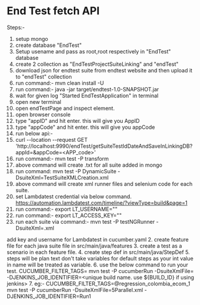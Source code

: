 # End Test fetch API

Steps:-
1. setup mongo
2. create database "EndTest"
3. Setup usename and pass as root,root respectively in "EndTest" database 
4. create 2 collection as "EndTestProjectSuiteLinking" and "endTest"
5. download json for endtest suite from endtest website and then upload it to "endTest" collection
6. run command:- mvn clean install -U 
7. run command:-  java -jar target/endtest-1.0-SNAPSHOT.jar
8. wait for given log "Started EndTestApplication" in terminal
9. open new terminal
10. open endTestPage and inspect element.
11. open browser console
12. type "appID" and hit enter. this will give you AppID
13. type "appCode" and hit enter. this will give you appCode
14. run below api:- 
15. curl --location --request GET 'http://localhost:9990/endTest/getSuiteTestIdDateAndSaveInLinkingDB?appId=<appID>&appCode=<APP_code>'
16. run command:- mvn test -P transform
17. above command will create .txt for all suite added in mongo
18. run command: mvn test -P DynamicSuite -DsuiteXml=TestSuiteXMLCreation.xml
19. above command will create xml runner files and selenium code for each suite.
20. set Lambdatest credential via below command. https://automation.lambdatest.com/timeline/?viewType=build&page=1
21. run command:- export LT_USERNAME="<lambdatest Automation username>"
22. run command:- export LT_ACCESS_KEY="<lambdatest Automation key>"
23. run each suite via command:-  mvn test -P testNGRunner -DsuiteXml=<suitename>.xml



add key and username for Lambdatest in cucumber.yaml
2. create feature file for each java suite file in src/main/java/features
3. create a test as a scenario in each feature file.
4. create step def in src/main/java/StepDef
5. steps will be plan text don't take variables for default steps as your int value in name will be treated as variable.
6. use the below command to run your test. CUCUMBER_FILTER_TAGS=<Tag> mvn test -P cucumberRun  -DsuiteXmlFile=<parallel count xml> -DJENKINS_JOB_IDENTIFIER=<unique build name. use ${BUILD_ID} if using jenkins>
7. eg:- CUCUMBER_FILTER_TAGS=@regression_colombia_ecom_1 mvn test -P cucumberRun  -DsuiteXmlFile=5Parallel.xml -DJENKINS_JOB_IDENTIFIER=Run1
